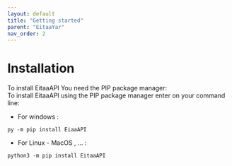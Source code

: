 ```yaml
---
layout: default
title: "Getting started"
parent: "EitaaYar"
nav_order: 2
---
```

# Installation
To install EitaaAPI You need the PIP package manager: \
To install EitaaAPI using the PIP package manager enter on your command line:
* For windows :
```
py -m pip install EiaaAPI
```
* For Linux - MacOS , ... :
```
python3 -m pip install EitaaAPI
```
